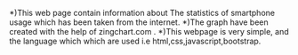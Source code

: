 *)This web page contain information about The statistics of smartphone usage which has been taken from the internet.
*)The graph have been created with the help of zingchart.com . 
*)This webpage is very simple, and the language which which are used i.e html,css,javascript,bootstrap.


